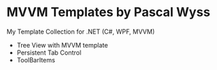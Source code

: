 MVVM Templates by Pascal Wyss
=============

My Template Collection for .NET (C#, WPF, MVVM)

- Tree View with MVVM template
- Persistent Tab Control
- ToolBarItems
